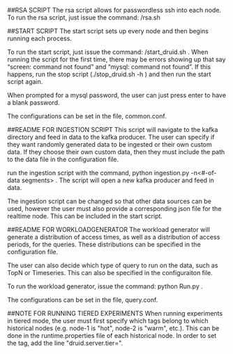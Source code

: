 ##RSA SCRIPT
The rsa script allows for passwordless ssh into each node. To run the rsa script, just issue the command: /rsa.sh <path-to-config-file>

##START SCRIPT
The start script sets up every node and then begins running each process.

To run the start script, just issue the command: /start_druid.sh <path-to-config-file>. When running the script for the first time, there may be errors showing up that say “screen: command not found” and “mysql: command not found”. If this happens, run the stop script (./stop_druid.sh -h <path-to-config-file>) and then run the start script again.

When prompted for a mysql password, the user can just press enter to have a blank password.

The configurations can be set in the file, common.conf.

##README FOR INGESTION SCRIPT
This script will navigate to the kafka directory and feed in data to the kafka producer. The user can specify if they want randomly generated data to be ingested or their own custom data. If they choose their own custom data, then they must include the path to the data file in the configuration file.

run the ingestion script with the command, python ingestion.py -n<#-of-data segments> <path-to-config-file>. The script will open a new kafka producer and feed in data.

The ingestion script can be changed so that other data sources can be used, however the user must also provide a corresponding json file for the realtime node. This can be included in the start script.

##README FOR WORKLOADGENERATOR
The workload generator will generate a distribution of access times, as well as a distribution of access periods, for the queries. These distributions can be specified in the configuration file.

The user can also decide which type of query to run on the data, such as TopN or Timeseries. This can also be specified in the configuraiton file.

To run the workload generator, issue the command: python Run.py <path-to-config-file>. 

The configurations can be set in the file, query.conf.

##NOTE FOR RUNNING TIERED EXPERIMENTS
When running experiments in tiered mode, the user must first specify which tags belong to which historical nodes (e.g. node-1 is "hot", node-2 is "warm", etc.). This can be done in the runtime.properties file of each historical node. In order to set the tag, add the line "druid.server.tier=<label>".
